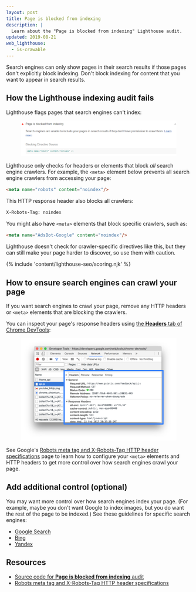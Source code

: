 ```yaml
---
layout: post
title: Page is blocked from indexing
description: |
  Learn about the "Page is blocked from indexing" Lighthouse audit.
updated: 2019-08-21
web_lighthouse:
  - is-crawable
---
```


Search engines can only show pages in their search results if those pages don't
explicitly block indexing. Don't block indexing for content that you want to
appear in search results.

## How the Lighthouse indexing audit fails

Lighthouse flags pages that search engines can't index:

<figure class="w-figure">
  <img class="w-screenshot w-screenshot" src="is-crawable.png" alt="Lighthouse audit showing search engines can't index your page">
</figure>

Lighthouse only checks for headers or elements that block _all_ search engine
crawlers. For example, the `<meta>` element below prevents all search engine
crawlers from accessing your page:

```html
<meta name="robots" content="noindex"/>
```

This HTTP response header also blocks all crawlers:

```html
X-Robots-Tag: noindex
```

You might also have `<meta>` elements that block specific crawlers, such as:

```html
<meta name="AdsBot-Google" content="noindex"/>
```

Lighthouse doesn't check for crawler-specific directives like this, but they can
still make your page harder to discover, so use them with caution.

{% include 'content/lighthouse-seo/scoring.njk' %}

## How to ensure search engines can crawl your page

If you want search engines to crawl your page, remove any HTTP headers or
`<meta>` elements that are blocking the crawlers.

You can inspect your page's response headers using
[the **Headers** tab of Chrome DevTools](https://developers.google.com/web/tools/chrome-devtools/network-performance/reference#headers):

<figure class="w-figure">
  <img class="w-screenshot w-screenshot--filled" src="headers.svg" alt="The Headers tab">
</figure>

See Google's [Robots meta tag and X-Robots-Tag HTTP header specifications](https://developers.google.com/search/reference/robots_meta_tag)
page to learn how to configure your `<meta>` elements and HTTP headers to get
more control over how search engines crawl your page.

## Add additional control (optional)

You may want more control over how search engines index your page. (For example,
maybe you don't want Google to index images, but you do want the rest of the page
to be indexed.) See these guidelines for specific search engines:

-  [Google Search](https://developers.google.com/search/reference/robots_meta_tag)
-  [Bing](https://www.bing.com/webmaster/help/which-robots-metatags-does-bing-support-5198d240)
-  [Yandex](https://yandex.com/support/webmaster/controlling-robot/html.html)

## Resources

- [Source code for **Page is blocked from indexing** audit](https://github.com/GoogleChrome/lighthouse/blob/master/lighthouse-core/audits/seo/is-crawlable.js)
- [Robots meta tag and X-Robots-Tag HTTP header specifications](https://developers.google.com/search/reference/robots_meta_tag)
